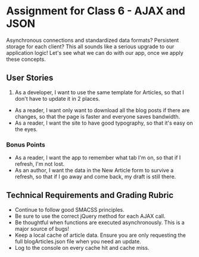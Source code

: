 # Assignment for Class 6 - AJAX and JSON

Asynchronous connections and standardized data formats? Persistent storage for each client? This all sounds like a serious upgrade to our application logic! Let's see what we can do with our app, once we apply these concepts.

## User Stories
 1. As a developer, I want to use the same template for Articles, so that I don't have to update it in 2 places.
 - As a reader, I want only want to download all the blog posts if there are changes, so that the page is faster and everyone saves bandwidth.
 - As a reader, I want the site to have good typography, so that it's easy on the eyes.

### Bonus Points
 - As a reader, I want the app to remember what tab I'm on, so that if I refresh, I'm not lost.
 - As an author, I want the data in the New Article form to survive a refresh, so that if I go away and come back, my draft is still there.


## Technical Requirements and Grading Rubric
 - Continue to follow good SMACSS principles.
 - Be sure to use the correct jQuery method for each AJAX call.
 - Be thoughtful when functions are executed asynchronously. This is a major source of bugs!
 - Keep a local cache of article data. Ensure you are only requesting the full blogArticles.json file when you need an update.
 - Log to the console on every cache hit and cache miss.
